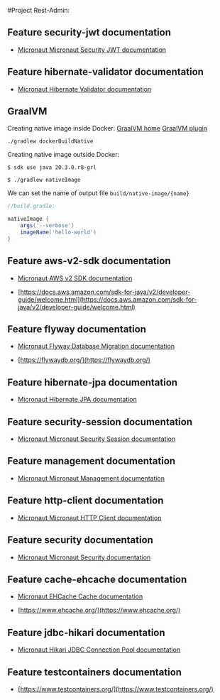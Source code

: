 #Project Rest-Admin:

## Feature security-jwt documentation

- [Micronaut Micronaut Security JWT documentation](https://micronaut-projects.github.io/micronaut-security/latest/guide/index.html)

## Feature hibernate-validator documentation

- [Micronaut Hibernate Validator documentation](https://micronaut-projects.github.io/micronaut-hibernate-validator/latest/guide/index.html)




## GraalVM
Creating native image inside Docker:
[GraalVM home](https://www.graalvm.org/reference-manual/native-image/) 
[GraalVM plugin](https://github.com/micronaut-projects/micronaut-gradle-plugin)
```
./gradlew dockerBuildNative
```

Creating native image outside Docker:
```
$ sdk use java 20.3.0.r8-grl

$ ./gradlew nativeImage
```

We can set the name of output file `build/native-image/{name}`
```groovy
//build.gradle:

nativeImage {
    args('--verbose')
    imageName('hello-world') 
}
```





## Feature aws-v2-sdk documentation

- [Micronaut AWS v2 SDK documentation](https://micronaut-projects.github.io/micronaut-aws/latest/guide/)

- [https://docs.aws.amazon.com/sdk-for-java/v2/developer-guide/welcome.html](https://docs.aws.amazon.com/sdk-for-java/v2/developer-guide/welcome.html)

## Feature flyway documentation

- [Micronaut Flyway Database Migration documentation](https://micronaut-projects.github.io/micronaut-flyway/latest/guide/index.html)

- [https://flywaydb.org/](https://flywaydb.org/)

## Feature hibernate-jpa documentation

- [Micronaut Hibernate JPA documentation](https://micronaut-projects.github.io/micronaut-sql/latest/guide/index.html#hibernate)

## Feature security-session documentation

- [Micronaut Micronaut Security Session documentation](https://micronaut-projects.github.io/micronaut-security/latest/guide/index.html#session)

## Feature management documentation

- [Micronaut Micronaut Management documentation](https://docs.micronaut.io/latest/guide/index.html#management)

## Feature http-client documentation

- [Micronaut Micronaut HTTP Client documentation](https://docs.micronaut.io/latest/guide/index.html#httpClient)

## Feature security documentation

- [Micronaut Micronaut Security documentation](https://micronaut-projects.github.io/micronaut-security/latest/guide/index.html)

## Feature cache-ehcache documentation

- [Micronaut EHCache Cache documentation](https://micronaut-projects.github.io/micronaut-cache/latest/guide/index.html#ehcache)

- [https://www.ehcache.org/](https://www.ehcache.org/)

## Feature jdbc-hikari documentation

- [Micronaut Hikari JDBC Connection Pool documentation](https://micronaut-projects.github.io/micronaut-sql/latest/guide/index.html#jdbc)

## Feature testcontainers documentation

- [https://www.testcontainers.org/](https://www.testcontainers.org/)

